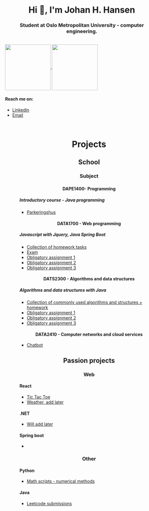 <h1 align="center">Hi 👋, I'm Johan H. Hansen</h1>
<h3 align="center">Student at Oslo Metropolitan University - computer engineering.</h3> 
<br> 
<a href="https://github.com/Githansen/github-readme-stats">
  <img align="center" style="height: 150px;" src="https://github-readme-stats.anuraghazra1.vercel.app/api/top-langs/?username=Githansen&layout=compact&theme=material-palenight" />
</a>
    <a href="https://github.com/Githansen/github-readme-stats">
  <img align="center" style="height: 150px;" src="https://github-readme-stats.anuraghazra1.vercel.app/api?username=Githansen&show_icons=true&include_all_commits=true&theme=material-palenight" />
</a>
   
<h4> Reach me on:  </h4>
  <ul>
  <li><a href="https://www.linkedin.com/in/johan-hustoft-hansen-b42991228/" target="blank">Linkedin</a></li>
  <li> <a href = "mailto:johan.h.hansen@hotmail.com">Email</a>
  </li>
  <ul> <br>
  <h1 align="center">Projects</h1>
    <h2 align="center">School</h2>
    <h3 align="center">Subject<h3>
      <h4 align="center">DAPE1400- Programming</h4>
      <h5>Introductory course - Java programming</h5>
      <ul>
        <li>
          <a href="https://github.com/Githansen/Parkeringshus">Parkeringshus</a>
          <a href=""></a>
          <a href=""></a>
        </li>
      </ul>  
      <h4 align="center">DATA1700 - Web programming</h4>
      <h5>Javascript with Jquery, Java Spring Boot </h5>
      <ul>
        <li><a href="https://github.com/Githansen/WebProg2021">Collection of homework tasks </a> </li>
        <li><a href="https://github.com/Githansen/Eksamenwebprog2021">Exam </a> </li>
        <li><a href="https://github.com/Githansen/Oblig1webprog">Obligatory assignment 1 </a></li>
        <li><a href="https://github.com/Githansen/oblig_2_Webprog">Obligatory assignment 2</a></li>
        <li><a href="https://github.com/Githansen/oblig3_Webprog">Obligatory assignment 3</a></li>
      </ul>
      <h4 align="center">DATS2300 - Algorithms and data structures </h4>
      <h5>Algorithms and data structures with Java</h5>
      <ul>
        <li><a href="https://github.com/Githansen/Algoritmer_og_datastrukturer">Collection of commonly used algorithms and structures + homework</a></li>
        <li><a href="">Obligatory assignment 1</a></li>
        <li><a href="">Obligatory assignment 2</a></li>
        <li><a href="">Obligatory assignment 3</a></li>
      </ul>
      <h4 align="center"> DATA2410 - Computer networks and cloud services </h4>
      <ul>
        <li><a href="https://github.com/Githansen/SocketBot">Chatbot</a></li>
      </ul>
      <h2 align="center">Passion projects</h2>
      <h3 align="center">Web</h3>
      <h4>React</h4>
      <ul>
      <li><a href="https://github.com/Githansen/bondesjakk">Tic Tac Toe</a></li>
      <li><a href="">Weather, add later</a></li>
      </ul>
      <h4>.NET</h4>
      <ul>
      <li><a href="">Will add later</a></li>
      </ul>
      <h4>Spring boot</h4>
      <ul>
      <li><a href=""></a></li>
      </ul>
      <h3 align="center">Other</h3>
      <h4>Python</h4>
      <ul>
        <li><a href="https://github.com/Githansen/DAFE1000PYScripts">Math scripts - numerical methods</a></li>
      </ul>
      <h4>Java</h4>
      <ul>
      <li><a href="">Leetcode submissions</a></li>
      </ul>
